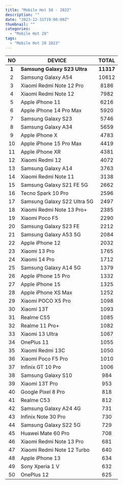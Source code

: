 ```yaml
---
title: "Mobile Hot 50 - 2023"
description: ""
date: "2023-12-31T19:00:00Z"
thumbnail: ""
categories:
  - "Mobile Hot 20"
tags:
  - "Mobile Hot 20 2023"
---
```

<!--more-->
|NO|DEVICE|TOTAL|
|:---:|---|:---:|
|**1**|**Samsung Galaxy S23 Ultra**|**11317**|
|2|Samsung Galaxy A54|10612|
|3|Xiaomi Redmi Note 12 Pro|8186|
|4|Xiaomi Redmi Note 12|7982|
|5|Apple iPhone 11|6216|
|6|Apple iPhone 14 Pro Max|5920|
|7|Samsung Galaxy S23|5746|
|8|Samsung Galaxy A34|5659|
|9|Apple iPhone X|4783|
|10|Apple iPhone 15 Pro Max|4419|
|11|Apple iPhone XR|4381|
|12|Xiaomi Redmi 12|4072|
|13|Samsung Galaxy A14|3763|
|14|Xiaomi Redmi Note 11|3138|
|15|Samsung Galaxy S21 FE 5G|2662|
|16|Tecno Spark 10 Pro|2596|
|17|Samsung Galaxy S22 Ultra 5G|2497|
|18|Xiaomi Redmi Note 13 Pro+|2385|
|19|Xiaomi Poco F5|2290|
|20|Samsung Galaxy S23 FE|2212|
|21|Samsung Galaxy A53 5G|2084|
|22|Apple iPhone 12|2032|
|23|Xiaomi 13 Pro|1765|
|24|Xiaomi 14 Pro|1712|
|25|Samsung Galaxy A14 5G|1379|
|26|Apple iPhone 15 Pro|1332|
|27|Apple iPhone 15|1325|
|28|Apple iPhone XS Max|1252|
|29|Xiaomi POCO X5 Pro|1098|
|30|Xiaomi 13T|1093|
|31|Realme C55|1085|
|32|Realme 11 Pro+|1082|
|33|Xiaomi 13 Ultra|1067|
|34|OnePlus 11|1055|
|35|Xiaomi Redmi 13C|1050|
|36|Xiaomi Poco F5 Pro|1010|
|37|Infinix GT 10 Pro|1006|
|38|Samsung Galaxy S10|984|
|39|Xiaomi 13T Pro|953|
|40|Google Pixel 8 Pro|818|
|41|Realme C53|812|
|42|Samsung Galaxy A24 4G|731|
|43|Infinix Note 30 Pro|730|
|44|Samsung Galaxy S22 5G|729|
|45|Huawei Mate 60 Pro|708|
|46|Xiaomi Redmi Note 13 Pro|681|
|47|Xiaomi Redmi Note 12 Turbo|640|
|48|Apple iPhone 13|634|
|49|Sony Xperia 1 V|632|
|50|OnePlus 12|625|
